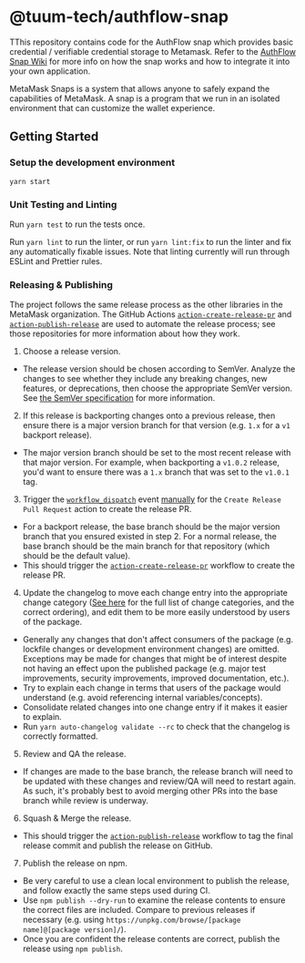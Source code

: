 # @tuum-tech/authflow-snap

TThis repository contains code for the AuthFlow snap which provides basic credential / verifiable credential storage to Metamask. Refer to the [AuthFlow Snap Wiki](https://github.com/tuum-tech/authflow-snap/wiki) for more info on how the snap works and how to integrate it into your own application.

MetaMask Snaps is a system that allows anyone to safely expand the capabilities of MetaMask. A snap is a program that we run in an isolated environment that can customize the wallet experience.

## Getting Started

### Setup the development environment

```shell
yarn start
```

### Unit Testing and Linting

Run `yarn test` to run the tests once.

Run `yarn lint` to run the linter, or run `yarn lint:fix` to run the linter and fix any automatically fixable issues.
Note that linting currently will run through ESLint and Prettier rules.

### Releasing & Publishing

The project follows the same release process as the other libraries in the MetaMask organization. The GitHub
Actions [`action-create-release-pr`](https://github.com/MetaMask/action-create-release-pr)
and [`action-publish-release`](https://github.com/MetaMask/action-publish-release) are used to automate the release
process; see those repositories for more information about how they work.

1. Choose a release version.

  - The release version should be chosen according to SemVer. Analyze the changes to see whether they include any breaking
    changes, new features, or deprecations, then choose the appropriate SemVer version.
    See [the SemVer specification](https://semver.org/) for more information.

2. If this release is backporting changes onto a previous release, then ensure there is a major version branch for that
   version (e.g. `1.x` for a `v1` backport release).

  - The major version branch should be set to the most recent release with that major version. For example, when
    backporting a `v1.0.2` release, you'd want to ensure there was a `1.x` branch that was set to the `v1.0.1` tag.

3. Trigger
   the [`workflow_dispatch`](https://docs.github.com/en/actions/reference/events-that-trigger-workflows#workflow_dispatch)
   event [manually](https://docs.github.com/en/actions/managing-workflow-runs/manually-running-a-workflow) for
   the `Create Release Pull Request` action to create the release PR.

  - For a backport release, the base branch should be the major version branch that you ensured existed in step 2. For a
    normal release, the base branch should be the main branch for that repository (which should be the default value).
  - This should trigger the [`action-create-release-pr`](https://github.com/MetaMask/action-create-release-pr) workflow to
    create the release PR.

4. Update the changelog to move each change entry into the appropriate change
   category ([See here](https://keepachangelog.com/en/1.0.0/#types) for the full list of change categories, and the
   correct ordering), and edit them to be more easily understood by users of the package.

  - Generally any changes that don't affect consumers of the package (e.g. lockfile changes or development environment
    changes) are omitted. Exceptions may be made for changes that might be of interest despite not having an effect upon
    the published package (e.g. major test improvements, security improvements, improved documentation, etc.).
  - Try to explain each change in terms that users of the package would understand (e.g. avoid referencing internal
    variables/concepts).
  - Consolidate related changes into one change entry if it makes it easier to explain.
  - Run `yarn auto-changelog validate --rc` to check that the changelog is correctly formatted.

5. Review and QA the release.

  - If changes are made to the base branch, the release branch will need to be updated with these changes and review/QA
    will need to restart again. As such, it's probably best to avoid merging other PRs into the base branch while review
    is underway.

6. Squash & Merge the release.

  - This should trigger the [`action-publish-release`](https://github.com/MetaMask/action-publish-release) workflow to tag
    the final release commit and publish the release on GitHub.

7. Publish the release on npm.

  - Be very careful to use a clean local environment to publish the release, and follow exactly the same steps used during
    CI.
  - Use `npm publish --dry-run` to examine the release contents to ensure the correct files are included. Compare to
    previous releases if necessary (e.g. using `https://unpkg.com/browse/[package name]@[package version]/`).
  - Once you are confident the release contents are correct, publish the release using `npm publish`.
